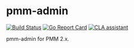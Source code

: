 # pmm-admin

[![Build Status](https://travis-ci.com/percona/pmm-admin.svg?branch=main)](https://travis-ci.com/percona/pmm-admin)
[![Go Report Card](https://goreportcard.com/badge/github.com/percona/pmm-admin)](https://goreportcard.com/report/github.com/percona/pmm-admin)
[![CLA assistant](https://cla-assistant.percona.com/readme/badge/percona/pmm-admin)](https://cla-assistant.percona.com/percona/pmm-admin)

pmm-admin for PMM 2.x.
